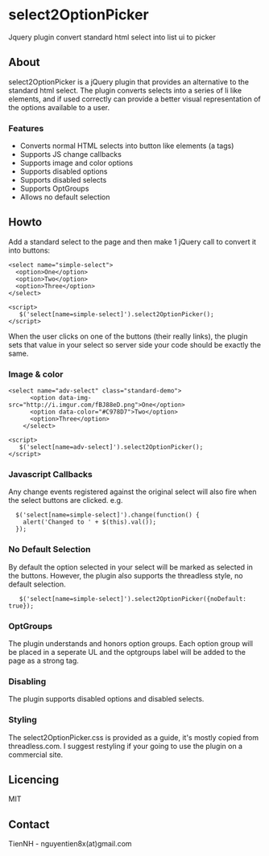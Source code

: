 select2OptionPicker
===================

Jquery plugin convert standard html select into list ui to picker

## About

select2OptionPicker is a jQuery plugin that provides an alternative to the standard html select. The plugin converts selects into a series of li like elements, 
and if used correctly can provide a better visual representation of the options available to a user.

### Features

* Converts normal HTML selects into button like elements (a tags)
* Supports JS change callbacks
* Supports image and color options
* Supports disabled options
* Supports disabled selects
* Supports OptGroups
* Allows no default selection

## Howto

Add a standard select to the page and then make 1 jQuery call to convert it into buttons:

    <select name="simple-select">
      <option>One</option>
      <option>Two</option>
      <option>Three</option>
    </select>

    <script>
       $('select[name=simple-select]').select2OptionPicker();
    </script>

When the user clicks on one of the buttons (their really links), the plugin sets that value in your select so server side your code should be exactly the same.

### Image & color

	<select name="adv-select" class="standard-demo">
          <option data-img-src="http://i.imgur.com/fBJ88eD.png">One</option>
          <option data-color="#C978D7">Two</option>
          <option>Three</option>
        </select>

    <script>
       $('select[name=adv-select]').select2OptionPicker();
    </script>

### Javascript Callbacks
Any change events registered against the original select will also fire when the select buttons are clicked. e.g.

      $('select[name=simple-select]').change(function() {
        alert('Changed to ' + $(this).val());
      });

### No Default Selection
By default the option selected in your select will be marked as selected
in the buttons.  However, the plugin also supports the threadless style,
no default selection.

       $('select[name=simple-select]').select2OptionPicker({noDefault: true});

### OptGroups
The plugin understands and honors option groups.  Each option group will
be placed in a seperate UL and the optgroups label will be added to the
page as a strong tag.

### Disabling
The plugin supports disabled options and disabled selects.

### Styling
The select2OptionPicker.css is provided as a guide, it's mostly copied from
threadless.com.  I suggest restyling if your going to use the plugin on a
commercial site.

## Licencing

MIT

## Contact

TienNH - nguyentien8x(at)gmail.com
